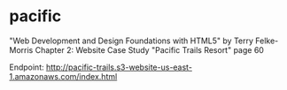 # pacific
"Web Development and Design Foundations with HTML5" by Terry Felke-Morris
Chapter 2: Website Case Study "Pacific Trails Resort" page 60

Endpoint: http://pacific-trails.s3-website-us-east-1.amazonaws.com/index.html

